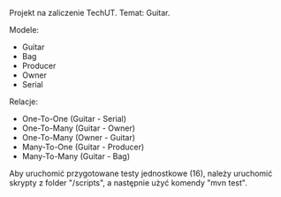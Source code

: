 Projekt na zaliczenie TechUT.
Temat: Guitar.

Modele:
- Guitar
- Bag
- Producer
- Owner
- Serial

Relacje:
- One-To-One (Guitar - Serial)
- One-To-Many (Guitar - Owner)
- One-To-Many (Owner - Guitar)
- Many-To-One (Guitar - Producer)
- Many-To-Many (Guitar - Bag)

Aby uruchomić przygotowane testy jednostkowe (16), należy uruchomić skrypty z folder "/scripts", a następnie użyć komendy "mvn test".
